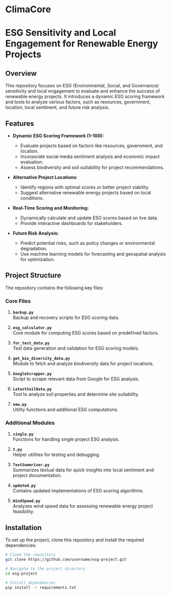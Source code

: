 # ClimaCore
 
# ESG Sensitivity and Local Engagement for Renewable Energy Projects

## Overview
This repository focuses on ESG (Environmental, Social, and Governance) sensitivity and local engagement to evaluate and enhance the success of renewable energy projects. It introduces a dynamic ESG scoring framework and tools to analyze various factors, such as resources, government, location, local sentiment, and future risk analysis.

## Features
- **Dynamic ESG Scoring Framework (1–100):**
  - Evaluate projects based on factors like resources, government, and location.
  - Incorporate social media sentiment analysis and economic impact evaluation.
  - Assess biodiversity and soil suitability for project recommendations.

- **Alternative Project Locations:**
  - Identify regions with optimal scores or better project viability.
  - Suggest alternative renewable energy projects based on local conditions.

- **Real-Time Scoring and Monitoring:**
  - Dynamically calculate and update ESG scores based on live data.
  - Provide interactive dashboards for stakeholders.

- **Future Risk Analysis:**
  - Predict potential risks, such as policy changes or environmental degradation.
  - Use machine learning models for forecasting and geospatial analysis for optimization.

## Project Structure
The repository contains the following key files:

### Core Files
1. **`backup.py`**  
   Backup and recovery scripts for ESG scoring data.

2. **`esg_calculator.py`**  
   Core module for computing ESG scores based on predefined factors.

3. **`for_test_data.py`**  
   Test data generation and validation for ESG scoring models.

4. **`get_bio_diversity_data.py`**  
   Module to fetch and analyze biodiversity data for project locations.

5. **`GoogleScrapper.py`**  
   Script to scrape relevant data from Google for ESG analysis.

6. **`LatestSoilData.py`**  
   Tool to analyze soil properties and determine site suitability.

7. **`new.py`**  
   Utility functions and additional ESG computations.

### Additional Modules
1. **`single.py`**  
   Functions for handling single project ESG analysis.

2. **`t.py`**  
   Helper utilities for testing and debugging.

3. **`TextSummrizer.py`**  
   Summarizes textual data for quick insights into local sentiment and project documentation.

4. **`updated.py`**  
   Contains updated implementations of ESG scoring algorithms.

5. **`WindSpeed.py`**  
   Analyzes wind speed data for assessing renewable energy project feasibility.

## Installation
To set up the project, clone this repository and install the required dependencies:

```bash
# Clone the repository
git clone https://github.com/username/esg-project.git

# Navigate to the project directory
cd esg-project

# Install dependencies
pip install -r requirements.txt
